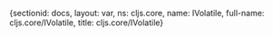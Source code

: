 {sectionid: docs, layout: var, ns: cljs.core, name: IVolatile, full-name: cljs.core/IVolatile,
  title: cljs.core/IVolatile}
